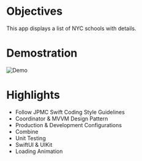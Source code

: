 # Objectives
This app displays a list of NYC schools with details.

# Demostration
![Demo](https://github.com/dylancfe15/20230119-DifengChen-NYCSchools/blob/master/NYCSchoolsDemo.gif)

# Highlights

- Follow JPMC Swift Coding Style Guidelines
- Coordinator & MVVM Design Pattern
- Production & Development Configurations
- Combine
- Unit Testing
- SwiftUI & UIKit
- Loading Animation
